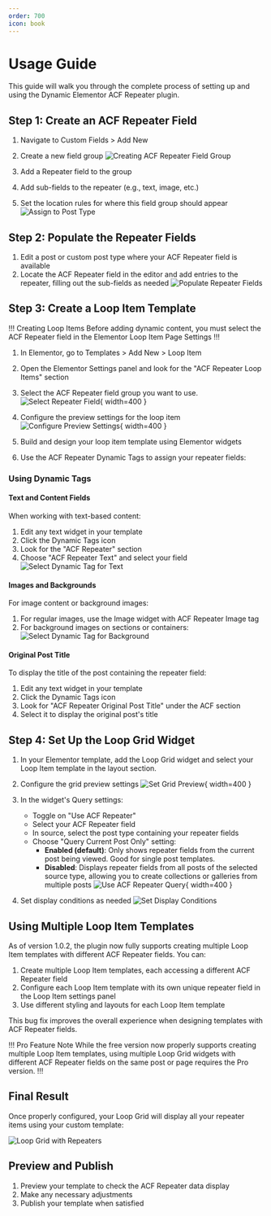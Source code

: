 ```yaml
---
order: 700
icon: book
---
```


# Usage Guide

This guide will walk you through the complete process of setting up and using the Dynamic Elementor ACF Repeater plugin.

## Step 1: Create an ACF Repeater Field

1. Navigate to Custom Fields > Add New
2. Create a new field group
![Creating ACF Repeater Field Group](/images/usage/create-acf-repeater-fields-group.jpg)

3. Add a Repeater field to the group
4. Add sub-fields to the repeater (e.g., text, image, etc.)
5. Set the location rules for where this field group should appear
![Assign to Post Type](/images/usage/assign-to-post-type.jpg)

## Step 2: Populate the Repeater Fields

1. Edit a post or custom post type where your ACF Repeater field is available
2. Locate the ACF Repeater field in the editor and add entries to the repeater, filling out the sub-fields as needed
![Populate Repeater Fields](/images/usage/populate-repeater-fields-on-post.jpg)

## Step 3: Create a Loop Item Template

!!! Creating Loop Items
Before adding dynamic content, you must select the ACF Repeater field in the Elementor Loop Item Page Settings
!!!

1. In Elementor, go to Templates > Add New > Loop Item
2. Open the Elementor Settings panel and look for the "ACF Repeater Loop Items" section
3. Select the ACF Repeater field group you want to use.
![Select Repeater Field](/images/usage/select-repeater-field-for-loop.jpg){ width=400 }

4. Configure the preview settings for the loop item
![Configure Preview Settings](/images/usage/configure-preview-settings-for-loop-item.jpg){ width=400 }

5. Build and design your loop item template using Elementor widgets
6. Use the ACF Repeater Dynamic Tags to assign your repeater fields:

### Using Dynamic Tags

#### Text and Content Fields
When working with text-based content:
1. Edit any text widget in your template
2. Click the Dynamic Tags icon
3. Look for the "ACF Repeater" section
4. Choose "ACF Repeater Text" and select your field
![Select Dynamic Tag for Text](/images/usage/select-dynamic-repeater-field-tag-text.jpg)

#### Images and Backgrounds
For image content or background images:
1. For regular images, use the Image widget with ACF Repeater Image tag
2. For background images on sections or containers:
![Select Dynamic Tag for Background](/images/usage/select-dynamic-repeater-field-background-image.jpg)

#### Original Post Title
To display the title of the post containing the repeater field:
1. Edit any text widget in your template
2. Click the Dynamic Tags icon
3. Look for "ACF Repeater Original Post Title" under the ACF section
4. Select it to display the original post's title

## Step 4: Set Up the Loop Grid Widget

1. In your Elementor template, add the Loop Grid widget and select your Loop Item template in the layout section.

2. Configure the grid preview settings
![Set Grid Preview](/images/usage/set-grid-preview.jpg){ width=400 }

3. In the widget's Query settings:
   - Toggle on "Use ACF Repeater"
   - Select your ACF Repeater field
   - In source, select the post type containing your repeater fields
   - Choose "Query Current Post Only" setting:
     - **Enabled (default)**: Only shows repeater fields from the current post being viewed. Good for single post templates. 
     - **Disabled**: Displays repeater fields from all posts of the selected source type, allowing you to create collections or galleries from multiple posts
![Use ACF Repeater Query](/images/usage/use-acf-repeater-query.jpg){ width=400 }

4. Set display conditions as needed
![Set Display Conditions](/images/usage/set-display-conditions.jpg)

## Using Multiple Loop Item Templates

As of version 1.0.2, the plugin now fully supports creating multiple Loop Item templates with different ACF Repeater fields. You can:

1. Create multiple Loop Item templates, each accessing a different ACF Repeater field
2. Configure each Loop Item template with its own unique repeater field in the Loop Item settings panel
3. Use different styling and layouts for each Loop Item template

This bug fix improves the overall experience when designing templates with ACF Repeater fields.

!!! Pro Feature Note
While the free version now properly supports creating multiple Loop Item templates, using multiple Loop Grid widgets with different ACF Repeater fields on the same post or page requires the Pro version.
!!!

## Final Result

Once properly configured, your Loop Grid will display all your repeater items using your custom template:

![Loop Grid with Repeaters](/images/usage/see-loop-grid-populated-with-repeaters.jpg)

## Preview and Publish

1. Preview your template to check the ACF Repeater data display
2. Make any necessary adjustments
3. Publish your template when satisfied